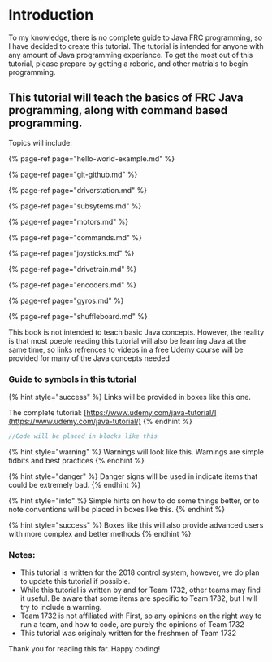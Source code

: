 # Introduction

To my knowledge, there is no complete guide to Java FRC programming, so I have decided to create this tutorial. The tutorial is intended for anyone with any amount of Java programming experiance. To get the most out of this tutorial, please prepare by getting a roborio, and other matrials to begin programming.

## This tutorial will teach the basics of FRC Java programming, along with command based programming.

Topics will include:

{% page-ref page="hello-world-example.md" %}

{% page-ref page="git-github.md" %}

{% page-ref page="driverstation.md" %}

{% page-ref page="subsytems.md" %}

{% page-ref page="motors.md" %}

{% page-ref page="commands.md" %}

{% page-ref page="joysticks.md" %}

{% page-ref page="drivetrain.md" %}

{% page-ref page="encoders.md" %}

{% page-ref page="gyros.md" %}

{% page-ref page="shuffleboard.md" %}

This book is not intended to teach basic Java concepts. However, the reality is that most poeple reading this tutorial will also be learning Java at the same time, so links refrences to videos in a free Udemy course will be provided for many of the Java concepts needed

### Guide to symbols in this tutorial

{% hint style="success" %}
Links will be provided in boxes like this one.

The complete tutorial: [https://www.udemy.com/java-tutorial/](https://www.udemy.com/java-tutorial/)
{% endhint %}

```java
//Code will be placed in blocks like this
```

{% hint style="warning" %}
Warnings will look like this. Warnings are simple tidbits and best practices
{% endhint %}

{% hint style="danger" %}
Danger signs will be used in indicate items that could be extremely bad.
{% endhint %}

{% hint style="info" %}
Simple hints on how to do some things better, or to note conventions will be placed in boxes like this.
{% endhint %}

{% hint style="success" %}
Boxes like this will also provide advanced users with more complex and better methods
{% endhint %}

### Notes:

* This tutorial is written for the 2018 control system, however, we do plan to update this tutorial if possible.
* While this tutorial is written by and for Team 1732, other teams may find it useful. Be aware that some items are specific to Team 1732, but I will try to include a warning.
* Team 1732 is not affiliated with First, so any opinions on the right way to run a team, and how to code, are purely the opinions of Team 1732
* This tutorial was originaly written for the freshmen of Team 1732

Thank you for reading this far. Happy coding!

